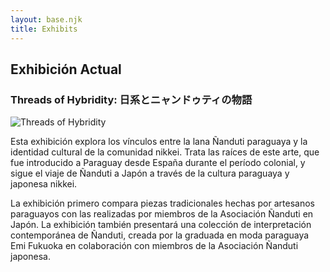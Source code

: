 ```yaml
---
layout: base.njk
title: Exhibits
---
```


<div class="content-container">

## Exhibición Actual
### Threads of Hybridity: 日系とニャンドゥティの物語

<img src="/images/background/flyer.png" alt="Threads of Hybridity" class="flyer" loading="lazy">

Esta exhibición explora los vínculos entre la lana Ñanduti paraguaya y la identidad cultural de la comunidad nikkei. Trata las raíces de este arte, que fue introducido a Paraguay desde España durante el período colonial, y sigue el viaje de Ñanduti a Japón a través de la cultura paraguaya y japonesa nikkei.

La exhibición primero compara piezas tradicionales hechas por artesanos paraguayos con las realizadas por miembros de la Asociación Ñanduti en Japón. La exhibición también presentará una colección de interpretación contemporánea de Ñanduti, creada por la graduada en moda paraguaya Emi Fukuoka en colaboración con miembros de la Asociación Ñanduti japonesa.

</div>

